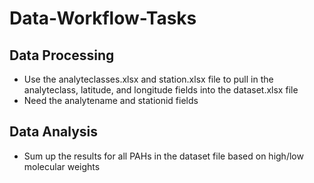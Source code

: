 # Data-Workflow-Tasks

## Data Processing
- Use the analyteclasses.xlsx and station.xlsx file to pull in the analyteclass, latitude, and longitude fields into the dataset.xlsx file
- Need the analytename and stationid fields

## Data Analysis
- Sum up the results for all PAHs in the dataset file based on high/low molecular weights
